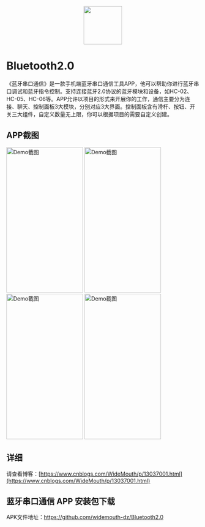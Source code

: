 <p align="center">
  <img src="https://img2020.cnblogs.com/blog/1902279/202006/1902279-20200603134034646-705700310.png" width="100" height="100"/>
</p>

# Bluetooth2.0

《蓝牙串口通信》是一款手机端蓝牙串口通信工具APP，他可以帮助你进行蓝牙串口调试和蓝牙指令控制。支持连接蓝牙2.0协议的蓝牙模块和设备，如HC-02、HC-05、HC-06等。APP允许以项目的形式来开展你的工作，通信主要分为连接、聊天、控制面板3大模块，分别对应3大界面。控制面板含有滑杆、按钮、开关三大组件，自定义数量无上限，你可以根据项目的需要自定义创建。

## APP截图

<img src="https://img2020.cnblogs.com/blog/1902279/202006/1902279-20200603143516509-1457475891.gif" width="200" height="380" alt="Demo截图" />     <img src="https://img2020.cnblogs.com/blog/1902279/202006/1902279-20200603144146209-1033834709.gif" width="200" height="380" alt="Demo截图" />     <img src="https://img2020.cnblogs.com/blog/1902279/202006/1902279-20200603144545929-1409575313.gif" width="200" height="380" alt="Demo截图" />     <img src="https://img2020.cnblogs.com/blog/1902279/202006/1902279-20200603150419569-1353219707.gif" width="200" height="380" alt="Demo截图" />

## 详细

请查看博客：[https://www.cnblogs.com/WideMouth/p/13037001.html](https://www.cnblogs.com/WideMouth/p/13037001.html)

## 蓝牙串口通信 APP 安装包下载

APK文件地址：[https://github.com/widemouth-dz/Bluetooth2.0
](https://github.com/widemouth-dz/Bluetooth2.0
)
